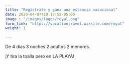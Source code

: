 ```yaml
---
title: "Regístrate y gana una estancia vacacional"
date: 2020-04-07T10:17:52-05:00
image : "/images/logos/royal.png"
form_link: "https://vacationtravel.wixsite.com/royal"
weight: 1

---
```

De 4 días 3 noches 2 adultos 2 menores.

¡Y tira la toalla pero en LA PLAYA!